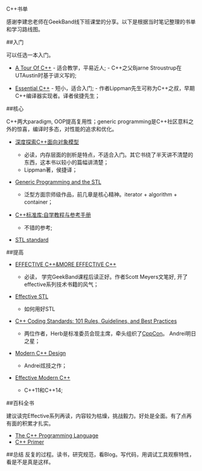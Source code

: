 C++书单

感谢李建忠老师在GeekBand线下班课堂的分享。以下是根据当时笔记整理的书单和学习路线图。


##入门

可以任选一本入门。
  *  [A Tour Of C++](http://www.amazon.com/Tour-C-Depth-ebook/dp/B00F8CWGOS)
    - 适合教学，平易近人;
    - C++之父Bjarne Stroustrup在UTAustin时基于讲义写的;

  *  [Essential C++](http://www.amazon.cn/Essential-C-中文版-李普曼/dp/B00E19SLYI)
    - 短小，适合入门;
    - 作者Lippman先生可称为C++之叔，早期C++编译器实现者。译者侯捷先生；

##核心

C++两大paradigm, OOP提高复用性；generic programming是C++社区意料之外的惊喜，编译时多态，对性能的追求和优化。

  * [深度探索C++面向对象模型](http://www.amazon.cn/EFFECTIVE-C-MORE-EFFECTIVE-C-中文版-传世经典书丛-梅耶-译者-侯捷/dp/B00GCZHT7Y)
    - 必读，内存层面的剖析是特点，不适合入门。其它书绕了半天讲不清楚的东西，这本书以较小的篇幅讲清楚；
    - Lippman著，侯捷译；

  * [Generic Programming and the STL](http://www.amazon.cn/深度探索C-对象模型-斯坦利•B-李普曼/dp/B006QXQXTM)
    - 泛型方面宗师级作品，前几章是核心精神。iterator + algorithm + container；

  * [C++标准库:自学教程与参考手册](http://www.amazon.cn/C-标准库-尼古拉·约祖蒂斯/dp/B00YLZIRHI/)
    - 不错的参考;

  * [STL standard](https://www.sgi.com/tech/stl/)

##提高

   * [EFFECTIVE C++&MORE EFFECTIVE C++](http://www.amazon.cn/EFFECTIVE-C-MORE-EFFECTIVE-C-中文版-传世经典书丛-梅耶-译者-侯捷/dp/B00GCZHT7Y)
     - 必读， 学完GeekBand课程后读正好。作者Scott Meyers文笔好, 开了effective系列技术书籍的风气；

   * [Effective STL](http://www.amazon.cn/中文版Effective-STL-50条有效使用STL的经验-Scott-Meyers/dp/B00LL0M4JI)
     - 如何用好STL 

   * [C++ Coding Standards: 101 Rules, Guidelines, and Best Practices](http://www.amazon.cn/C-Coding-Standards-101-Rules-Guidelines-and-Best-Practices-Sutter-Herb/dp/0321113586)
     - 两位作者，Herb是标准委员会现主席，牵头组织了[CppCon](https://isocpp.orgi)。 Andrei明日之星；

   * [Modern C++ Design]( http://www.amazon.com/Modern-Design-Programming-Patterns-Depth-ebook/dp/B00AU3JUHG)
     - Andrei炫技之作；

   * [Effective Modern C++](http://www.amazon.com/Effective-Modern-Specific-Ways-Improve/dp/1491903996)
     - C++11和C++14;

##百科全书

建议读完Effective系列再读，内容较为枯燥，挑战毅力。好处是全面。有了点再有面的积累才扎实。

   * [The C++ Programming Language](http://www.amazon.cn/C-Programming-Language-Stroustrup-Bjarne/dp/0321563840)
   * [C++ Primer](http://www.amazon.cn/C-Primer-李普曼/dp/B00CE43I04)

##总结
反复的过程。读书，研究规范，看Blog。写代码，用调试工具观察特性，看是不是真是这样。


